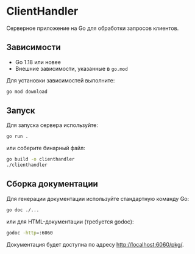﻿
# ClientHandler

Серверное приложение на Go для обработки запросов клиентов.

## Зависимости

- Go 1.18 или новее
- Внешние зависимости, указанные в `go.mod`

Для установки зависимостей выполните:
```sh
go mod download
```

## Запуск

Для запуска сервера используйте:
```sh
go run .
```
или соберите бинарный файл:
```sh
go build -o clienthandler
./clienthandler
```

## Сборка документации

Для генерации документации используйте стандартную команду Go:
```sh
go doc ./...
```
или для HTML-документации (требуется godoc):
```sh
godoc -http=:6060
```
Документация будет доступна по адресу [http://localhost:6060/pkg/](http://localhost:6060/pkg/).
